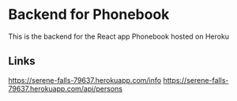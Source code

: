 # Backend for Phonebook
This is the backend for the React app Phonebook hosted on Heroku

## Links
https://serene-falls-79637.herokuapp.com/info
https://serene-falls-79637.herokuapp.com/api/persons 


